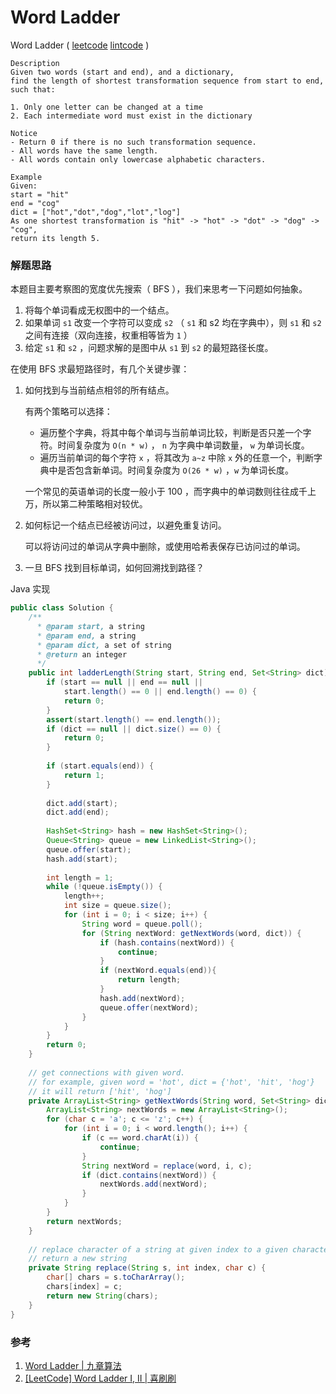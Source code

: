 # Word Ladder

 Word Ladder  ( [leetcode]()  [lintcode](http://www.lintcode.com/en/problem/word-ladder/) )

```
Description
Given two words (start and end), and a dictionary, 
find the length of shortest transformation sequence from start to end, such that:

1. Only one letter can be changed at a time
2. Each intermediate word must exist in the dictionary

Notice
- Return 0 if there is no such transformation sequence.
- All words have the same length.
- All words contain only lowercase alphabetic characters.

Example
Given:
start = "hit"
end = "cog"
dict = ["hot","dot","dog","lot","log"]
As one shortest transformation is "hit" -> "hot" -> "dot" -> "dog" -> "cog",
return its length 5.
```

### 解题思路

本题目主要考察图的宽度优先搜索（ BFS ），我们来思考一下问题如何抽象。

1. 将每个单词看成无权图中的一个结点。
2. 如果单词 `s1` 改变一个字符可以变成 `s2` （ `s1` 和 s2 均在字典中），则 `s1` 和 `s2` 之间有连接（双向连接，权重相等皆为 `1` ）
3. 给定 `s1` 和 `s2` ，问题求解的是图中从 `s1` 到 `s2` 的最短路径长度。

在使用 BFS 求最短路径时，有几个关键步骤：

1. 如何找到与当前结点相邻的所有结点。

   有两个策略可以选择：

   - 遍历整个字典，将其中每个单词与当前单词比较，判断是否只差一个字符。时间复杂度为 `O(n * w)` ， `n` 为字典中单词数量， `w` 为单词长度。
   - 遍历当前单词的每个字符 `x` ，将其改为 `a~z` 中除 `x` 外的任意一个，判断字典中是否包含新单词。时间复杂度为 `O(26 * w)` ，`w` 为单词长度。

   一个常见的英语单词的长度一般小于 100 ，而字典中的单词数则往往成千上万，所以第二种策略相对较优。

2. 如何标记一个结点已经被访问过，以避免重复访问。

   可以将访问过的单词从字典中删除，或使用哈希表保存已访问过的单词。

3. 一旦 BFS 找到目标单词，如何回溯找到路径？

Java 实现

```java
public class Solution {
    /**
      * @param start, a string
      * @param end, a string
      * @param dict, a set of string
      * @return an integer
      */
    public int ladderLength(String start, String end, Set<String> dict) {
        if (start == null || end == null || 
            start.length() == 0 || end.length() == 0) {
            return 0;        
        }
        assert(start.length() == end.length());
        if (dict == null || dict.size() == 0) {
            return 0;
        }
        
        if (start.equals(end)) {
            return 1;
        }
        
        dict.add(start);
        dict.add(end);
        
        HashSet<String> hash = new HashSet<String>();
        Queue<String> queue = new LinkedList<String>();
        queue.offer(start);
        hash.add(start);
        
        int length = 1;
        while (!queue.isEmpty()) {
            length++;
            int size = queue.size();
            for (int i = 0; i < size; i++) {
                String word = queue.poll();
                for (String nextWord: getNextWords(word, dict)) {
                    if (hash.contains(nextWord)) {
                        continue;
                    }
                    if (nextWord.equals(end)){
                        return length;
                    }
                    hash.add(nextWord);
                    queue.offer(nextWord);
                }
            }
        }
        return 0;
    }
    
    // get connections with given word.
    // for example, given word = 'hot', dict = {'hot', 'hit', 'hog'}
    // it will return ['hit', 'hog']
    private ArrayList<String> getNextWords(String word, Set<String> dict) {
        ArrayList<String> nextWords = new ArrayList<String>();
        for (char c = 'a'; c <= 'z'; c++) {
            for (int i = 0; i < word.length(); i++) {
                if (c == word.charAt(i)) {
                    continue;
                }
                String nextWord = replace(word, i, c);
                if (dict.contains(nextWord)) {
                    nextWords.add(nextWord);
                }
            }
        }
        return nextWords;
    }
    
    // replace character of a string at given index to a given character
    // return a new string
    private String replace(String s, int index, char c) {
        char[] chars = s.toCharArray();
        chars[index] = c;
        return new String(chars);
    }
}
```



### 参考

1. [Word Ladder | 九章算法](http://www.jiuzhang.com/solutions/word-ladder/)
2. [[LeetCode] Word Ladder I, II | 喜刷刷](http://bangbingsyb.blogspot.jp/2014/11/leetcode-word-ladder-i-ii.html)